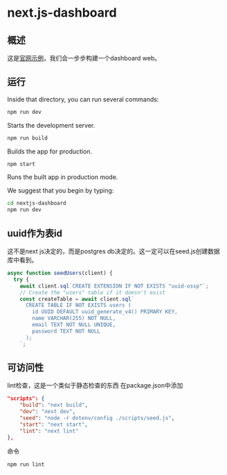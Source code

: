 # next.js-dashboard

## 概述

这是[官网示例](https://nextjs.org/learn/dashboard-app/getting-started)，我们会一步步构建一个dashboard web。

## 运行

Inside that directory, you can run several commands:

```bash
npm run dev
```

Starts the development server.

```bash
npm run build
```

Builds the app for production.

```bash
npm start
```

Runs the built app in production mode.

We suggest that you begin by typing:

```bash
cd nextjs-dashboard
npm run dev
```

## uuid作为表id

这不是next js决定的，而是postgres db决定的。这一定可以在seed.js创建数据库中看到。

```js
async function seedUsers(client) {
  try {
    await client.sql`CREATE EXTENSION IF NOT EXISTS "uuid-ossp"`;
    // Create the "users" table if it doesn't exist
    const createTable = await client.sql`
      CREATE TABLE IF NOT EXISTS users (
        id UUID DEFAULT uuid_generate_v4() PRIMARY KEY,
        name VARCHAR(255) NOT NULL,
        email TEXT NOT NULL UNIQUE,
        password TEXT NOT NULL
      );
    `;
```

## 可访问性

lint检查，这是一个类似于静态检查的东西
在package.json中添加

```json
"scripts": {
    "build": "next build",
    "dev": "next dev",
    "seed": "node -r dotenv/config ./scripts/seed.js",
    "start": "next start",
    "lint": "next lint"
},
```

命令

```bash
npm run lint
```
